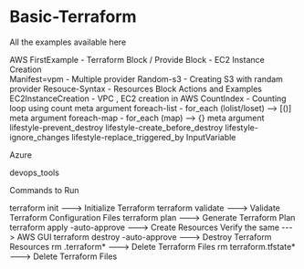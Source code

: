 # Basic-Terraform

All the examples available here
 
AWS 
FirstExample - Terraform Block / Provide Block - EC2 Instance Creation  
Manifest=vpm - Multiple provider 
Random-s3 - Creating S3 with randam provider
Resouce-Syntax - Resources Block Actions and Examples
EC2InstanceCreation - VPC , EC2 creation in AWS
CountIndex - Counting loop using count meta argument
foreach-list - for_each (lolist/loset) --> [()] meta argument
foreach-map - for_each (map) --> {} meta argument
lifestyle-prevent_destroy
lifestyle-create_before_destroy
lifestyle-ignore_changes
lifestyle-replace_triggered_by
InputVariable

Azure 


devops_tools

Commands to Run 

terraform init --->  Initialize Terraform
terraform validate --->  Validate Terraform Configuration Files
terraform plan ---> Generate Terraform Plan
terraform apply -auto-approve ---> Create Resources
Verify the same ---> AWS GUI
terraform destroy -auto-approve ---> Destroy Terraform Resources
rm .terraform*  --->  Delete Terraform Files
rm terraform.tfstate*  --->  Delete Terraform Files
